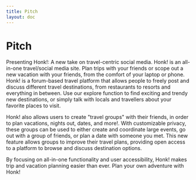 ```yaml
---
title: Pitch
layout: doc
---
```


# Pitch

Presenting Honk!: A new take on travel-centric social media. Honk! is an all-in-one travel/social media site. Plan trips with your friends or scope out a new vacation with your friends, from the comfort of your laptop or phone. Honk! is a forum-based travel platform that allows people to freely post and discuss different travel destinations, from restaurants to resorts and everything in between. Use our explore function to find exciting and trendy new destinations, or simply talk with locals and travellers about your favorite places to visit. 

Honk! also allows users to create "travel groups" with their friends, in order to plan vacations, nights out, dates, and more!. With customizable privacy, these groups can be used to either create and coordinate large events, go out with a group of friends, or plan a date with someone you met. This new feature allows groups to improve their travel plans, providing open access to a platform to browse and discuss destination options.

By focusing on all-in-one functionality and user accessibility, Honk! makes trip and vacation planning easier than ever. Plan your own adventure with Honk!









